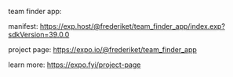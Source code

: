 team finder app:

manifest: https://exp.host/@frederiket/team_finder_app/index.exp?sdkVersion=39.0.0 

project page: https://expo.io/@frederiket/team_finder_app 

learn more: https://expo.fyi/project-page
